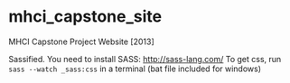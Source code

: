 mhci_capstone_site
==================

MHCI Capstone Project Website [2013]

Sassified. You need to install SASS: http://sass-lang.com/
To get css, run `sass --watch _sass:css` in a terminal
(bat file included for windows)
